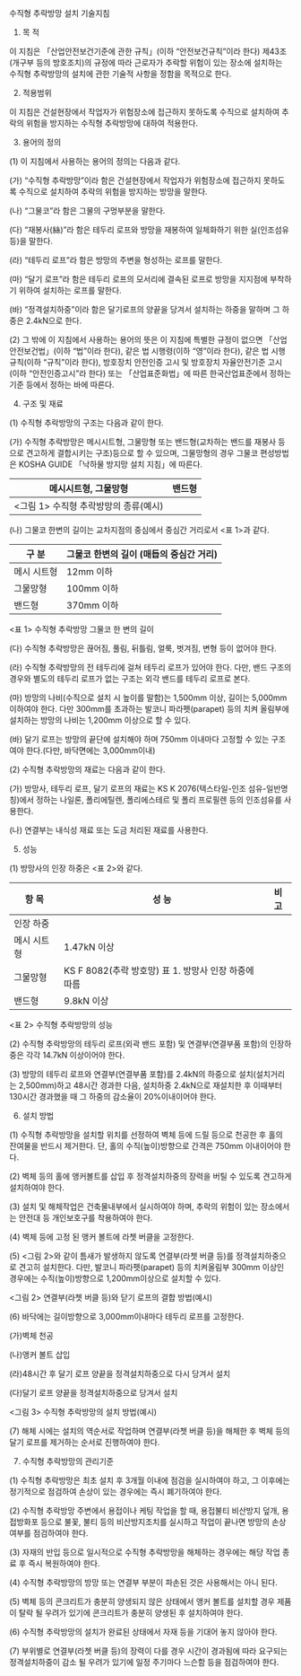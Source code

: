 ﻿수직형 추락방망 설치 기술지침

1. 목 적

이 지침은 「산업안전보건기준에 관한 규칙」(이하 “안전보건규칙”이라 한다) 제43조 (개구부 등의 방호조치)의 규정에 따라 근로자가 추락할 위험이 있는 장소에 설치하는 수직형 추락방망의 설치에 관한 기술적 사항을 정함을 목적으로 한다.

2. 적용범위

이 지침은 건설현장에서 작업자가 위험장소에 접근하지 못하도록 수직으로 설치하여 추락의 위험을 방지하는 수직형 추락방망에 대하여 적용한다.

3. 용어의 정의

(1) 이 지침에서 사용하는 용어의 정의는 다음과 같다.

(가) “수직형 추락방망”이라 함은 건설현장에서 작업자가 위험장소에 접근하지 못하도록 수직으로 설치하여 추락의 위험을 방지하는 방망을 말한다.

(나) “그물코”라 함은 그물의 구멍부분을 말한다.

(다) “재봉사(絲)”라 함은 테두리 로프와 방망을 재봉하여 일체화하기 위한 실(인조섬유 등)을 말한다.

(라) “테두리 로프”라 함은 방망의 주변을 형성하는 로프를 말한다.

(마) “달기 로프”라 함은 테두리 로프의 모서리에 결속된 로프로 방망을 지지점에 부착하기 위하여 설치하는 로프를 말한다.

(바) “정격설치하중”이라 함은 달기로프의 양끝을 당겨서 설치하는 하중을 말하며 그 하중은 2.4kN으로 한다.

(2) 그 밖에 이 지침에서 사용하는 용어의 뜻은 이 지침에 특별한 규정이 없으면 「산업안전보건법」(이하 “법”이라 한다), 같은 법 시행령(이하 “영”이라 한다), 같은 법 시행규칙(이하 “규칙”이라 한다), 방호장치 안전인증 고시 및 방호장치 자율안전기준 고시(이하 “안전인증고시”라 한다) 또는 「산업표준화법」에 따른 한국산업표준에서 정하는 기준 등에서 정하는 바에 따른다.

4. 구조 및 재료

(1) 수직형 추락방망의 구조는 다음과 같이 한다.

(가) 수직형 추락방망은 메시시트형, 그물망형 또는 밴드형(교차하는 밴드를 재봉사 등으로 견고하게 결합시키는 구조)등으로 할 수 있으며, 그물망형의 경우 그물코 편성방법은 KOSHA GUIDE 「낙하물 방지망 설치 지침」에 따른다.

| 메시시트형, 그물망형 | 밴드형 |
|---------------------|--------|
| <그림 1> 수직형 추락방망의 종류(예시) |

(나) 그물코 한변의 길이는 교차지점의 중심에서 중심간 거리로서 <표 1>과 같다.

| 구 분   | 그물코 한변의 길이 (매듭의 중심간 거리) |
|---------|--------------------------------------|
| 메시 시트형 | 12mm 이하 |
| 그물망형   | 100mm 이하 |
| 밴드형     | 370mm 이하 |

<표 1> 수직형 추락방망 그물코 한 변의 길이

(다) 수직형 추락방망은 끊어짐, 풀림, 뒤틀림, 얼룩, 벗겨짐, 변형 등이 없어야 한다.

(라) 수직형 추락방망의 전 테두리에 걸쳐 테두리 로프가 있어야 한다. 다만, 밴드 구조의 경우와 별도의 테두리 로프가 없는 구조는 외각 밴드를 테두리 로프로 본다.

(마) 방망의 나비(수직으로 설치 시 높이를 말함)는 1,500mm 이상, 길이는 5,000mm 이하여야 한다. 다만 300mm를 초과하는 발코니 파라펫(parapet) 등의 치켜 올림부에 설치하는 방망의 나비는 1,200mm 이상으로 할 수 있다.

(바) 달기 로프는 방망의 끝단에 설치해야 하며 750mm 이내마다 고정할 수 있는 구조여야 한다.(다만, 바닥면에는 3,000mm이내)

(2) 수직형 추락방망의 재료는 다음과 같이 한다.

(가) 방망사, 테두리 로프, 달기 로프의 재료는 KS K 2076(텍스타일-인조 섬유-일반명칭)에서 정하는 나일론, 폴리에틸렌, 폴리에스테르 및 폴리 프로필렌 등의 인조섬유를 사용한다.

(나) 연결부는 내식성 재료 또는 도금 처리된 재료를 사용한다.

5. 성능

(1) 방망사의 인장 하중은 <표 2>와 같다.

| 항 목       | 성 능   | 비 고 |
|------------|--------|------|
| 인장 하중   |        |      |
| 메시 시트형 | 1.47kN 이상 |      |
| 그물망형    | KS F 8082(추락 방호망) 표 1. 방망사 인장 하중에 따름 |
| 밴드형      | 9.8kN 이상 |      |

<표 2> 수직형 추락방망의 성능

(2) 수직형 추락방망의 테두리 로프(외곽 밴드 포함) 및 연결부(연결부품 포함)의 인장하중은 각각 14.7kN 이상이어야 한다.

(3) 방망의 테두리 로프와 연결부(연결부품 포함)를 2.4kN의 하중으로 설치(설치거리는 2,500mm)하고 48시간 경과한 다음, 설치하중 2.4kN으로 재설치한 후 이때부터 130시간 경과했을 때 그 하중의 감소율이 20%이내이어야 한다.

6. 설치 방법

(1) 수직형 추락방망을 설치할 위치를 선정하여 벽체 등에 드릴 등으로 천공한 후 홀의 잔여물을 반드시 제거한다. 단, 홀의 수직(높이)방향으로 간격은 750mm 이내이어야 한다.

(2) 벽체 등의 홀에 앵커볼트를 삽입 후 정격설치하중의 장력을 버틸 수 있도록 견고하게 설치하여야 한다.

(3) 설치 및 해체작업은 건축물내부에서 실시하여야 하며, 추락의 위험이 있는 장소에서는 안전대 등 개인보호구를 착용하여야 한다.

(4) 벽체 등에 고정 된 앵커 볼트에 라쳇 버클을 고정한다.

(5) <그림 2>와 같이 틈새가 발생하지 않도록 연결부(라쳇 버클 등)를 정격설치하중으로 견고히 설치한다. 다만, 발코니 파라펫(parapet) 등의 치켜올림부 300mm 이상인 경우에는 수직(높이)방향으로 1,200mm이상으로 설치할 수 있다.

<그림 2> 연결부(라쳇 버클 등)와 닫기 로프의 결합 방법(예시)

(6) 바닥에는 길이방향으로 3,000mm이내마다 테두리 로프를 고정한다.

(가)벽체 천공

(나)앵커 볼트 삽입

(라)48시간 후 달기 로프 양끝을 정격설치하중으로 다시 당겨서 설치

(다)달기 로프 양끝을 정격설치하중으로 당겨서 설치

<그림 3> 수직형 추락방망의 설치 방법(예시)

(7) 해체 시에는 설치의 역순서로 작업하며 연결부(라쳇 버클 등)을 해체한 후 벽체 등의 달기 로프를 제거하는 순서로 진행하여야 한다.

7. 수직형 추락방망의 관리기준

(1) 수직형 추락방망은 최초 설치 후 3개월 이내에 점검을 실시하여야 하고, 그 이후에는 정기적으로 점검하여 손상이 있는 경우에는 즉시 폐기하여야 한다.

(2) 수직형 추락방망 주변에서 용접이나 케팅 작업을 할 때, 용접불티 비산방지 덮개, 용접방화포 등으로 불꽃, 불티 등의 비산방지조치를 실시하고 작업이 끝나면 방망의 손상여부를 점검하여야 한다.

(3) 자재의 반입 등으로 일시적으로 수직형 추락방망을 해체하는 경우에는 해당 작업 종료 후 즉시 복원하여야 한다.

(4) 수직형 추락방망의 방망 또는 연결부 부분이 파손된 것은 사용해서는 아니 된다.

(5) 벽체 등의 콘크리트가 충분히 양생되지 않은 상태에서 앵커 볼트를 설치할 경우 제품이 탈락 될 우려가 있기에 콘크리트가 충분히 양생된 후 설치하여야 한다.

(6) 수직형 추락방망의 설치가 완료된 상태에서 자재 등을 기대어 놓지 않아야 한다.

(7) 부위별로 연결부(라쳇 버클 등)의 장력이 다를 경우 시간이 경과됨에 따라 요구되는 정격설치하중이 감소 될 우려가 있기에 일정 주기마다 느슨함 등을 점검하여야 한다.

